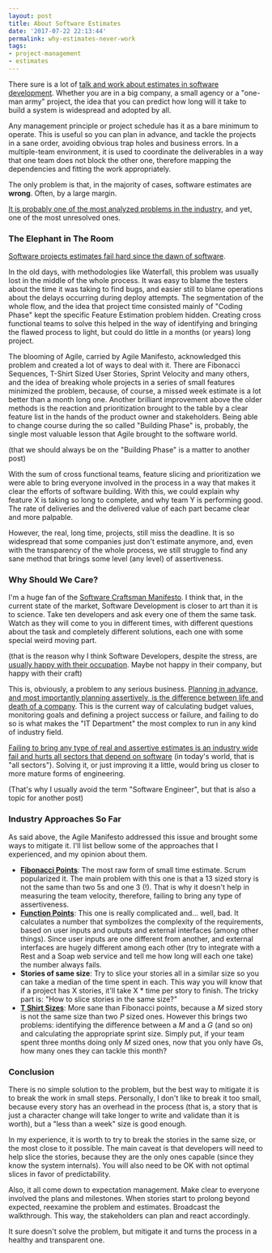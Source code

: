 ```yaml
---
layout: post
title: About Software Estimates
date: '2017-07-22 22:13:44'
permalink: why-estimates-never-work
tags:
- project-management
- estimates
---
```


There sure is a lot of [talk and work about estimates in software development](https://www.quora.com/Why-are-software-development-task-estimations-regularly-off-by-a-factor-of-2-3). Whether you are in a big company, a small agency or a "one-man army" project, the idea that you can predict how long will it take to build a system is widespread and adopted by all. 

Any management principle or project schedule has it as a bare minimum to operate. This is useful so you can plan in advance, and tackle the projects in a sane order, avoiding obvious trap holes and business errors. In a multiple-team environment, it is used to coordinate the deliverables in a way that one team does not block the other one, therefore mapping the dependencies and fitting the work appropriately.

The only problem is that, in the majority of cases, software estimates are **wrong**. Often, by a large margin.

[It is probably one of the most analyzed problems in the industry](https://www.quora.com/Why-are-software-development-task-estimations-regularly-off-by-a-factor-of-2-3), and yet, one of the most unresolved ones.

### The Elephant in The Room

[Software projects estimates fail hard since the dawn of software](http://calleam.com/WTPF/?tag=examples-of-failed-it-project).

In the old days, with methodologies like Waterfall, this problem was usually lost in the middle of the whole process. It was easy to blame the testers about the time it was taking to find bugs, and easier still to blame operations about the delays occurring during deploy attempts. The segmentation of the whole flow, and the idea that project time consisted mainly of "Coding Phase" kept the specific Feature Estimation problem hidden. Creating cross functional teams to solve this helped in the way of identifying and bringing the flawed process to light, but could do little in a months (or years) long project.

The blooming of Agile, carried by Agile Manifesto, acknowledged this problem and created a lot of ways to deal with it. There are Fibonacci Sequences, T-Shirt Sized User Stories, Sprint Velocity and many others, and the idea of breaking whole projects in a series of small features minimized the problem, because, of course, a missed week estimate is a lot better than a month long one. Another brilliant improvement above the older methods is the reaction and prioritization brought to the table by a clear feature list in the hands of the product owner and stakeholders. Being able to change course during the so called "Building Phase" is, probably, the single most valuable lesson that Agile brought to the software world.

(that we should always be on the "Building Phase" is a matter to another post)

With the sum of cross functional teams, feature slicing and prioritization we were able to bring everyone involved in the process in a way that makes it clear the efforts of software building. With this, we could explain why feature X is taking so long to complete, and why team Y is performing good. The rate of deliveries and the delivered value of each part became clear and more palpable.

However, the real, long time, projects, still miss the deadline. It is so widespread that some companies just don't estimate anymore, and, even with the transparency of the whole process, we still struggle to find any sane method that brings some level (any level) of assertiveness.

### Why Should We Care?

I'm a huge fan of the [Software Craftsman Manifesto](http://manifesto.softwarecraftsmanship.org/). I think that, in the current state of the market, Software Development is closer to art than it is to science. Take ten developers and ask every one of them the same task. Watch as they will come to you in different times, with different questions about the task and completely different solutions, each one with some special weird moving part.

(that is the reason why I think Software Developers, despite the stress, are [usually happy with their occupation](https://www.forbes.com/pictures/mkl45eeilm/no-6-happiest-job-software-developer/#4f7da09b6186). Maybe not happy in their company, but happy with their craft)

This is, obviously, a problem to any serious business. [Planning in advance, and most importantly planning assertively, is the difference between life and death of a company](http://www.nasdaq.com/article/the-importance-of-business-planning-cm59436). This is the current way of calculating budget values, monitoring goals and defining a project success or failure, and failing to do so is what makes the "IT Department" the most complex to run in any kind of industry field.

[Failing to bring any type of real and assertive estimates is an industry wide fail and hurts all sectors that depend on software](https://en.wikipedia.org/wiki/List_of_failed_and_overbudget_custom_software_projects) (in today's world, that is "all sectors"). Solving it, or just improving it a little, would bring us closer to more mature forms of engineering.

(That's why I usually avoid the term "Software Engineer", but that is also a topic for another post)

### Industry Approaches So Far

As said above, the Agile Manifesto addressed this issue and brought some ways to mitigate it. I'll list bellow some of the approaches that I experienced, and my opinion about them.

* **[Fibonacci Points](https://en.wikipedia.org/wiki/Fibonacci_scale_(agile))**: The most raw form of small time estimate. Scrum popularized it. The main problem with this one is that a 13 sized story is not the same than two 5s and one 3 (!). That is why it doesn't help in measuring the team velocity, therefore, failing to bring any type of assertiveness.
* **[Function Points](https://www.codeproject.com/Articles/18024/Calculating-Function-Points)**: This one is really complicated and... well, bad. It calculates a number that symbolizes the complexity of the requirements, based on user inputs and outputs and external interfaces (among other things). Since user inputs are one different from another, and external interfaces are hugely different among each other (try to integrate with a Rest and a Soap web service and tell me how long will each one take) the number always fails. 
* **Stories of same size**: Try to slice your stories all in a similar size so you can take a median of the time spent in each. This way you will know that if a project has X stories, it'll take X * time per story to finish. The tricky part is: "How to slice stories in the same size?"
* **[T Shirt Sizes](https://www.mountaingoatsoftware.com/blog/estimating-with-tee-shirt-sizes)**: More sane than Fibonacci points, because a *M* sized story is not the same size than two *P* sized ones. However this brings two problems: identifying the difference between a *M* and a *G* (and so on) and calculating the appropriate sprint size. Simply put, if your team spent three months doing only *M* sized ones, now that you only have *G*s, how many ones they can tackle this month? 

### Conclusion

There is no simple solution to the problem, but the best way to mitigate it is to break the work in small steps. Personally, I don't like to break it too small, because every story has an overhead in the process (that is, a story that is just a character change will take longer to write and validate than it is worth), but a "less than a week" size is good enough.

In my experience, it is worth to try to break the stories in the same size, or the most close to it possible. The main caveat is that developers will need to help slice the stories, because they are the only ones capable (since they know the system internals). You will also need to be OK with not optimal slices in favor of predictability.

Also, it all come down to expectation management. Make clear to everyone involved the plans and milestones. When stories start to prolong beyond expected, reexamine the problem and estimates. Broadcast the walkthrough. This way, the stakeholders can plan and react accordingly.

It sure doesn't solve the problem, but mitigate it and turns the process in a healthy and transparent one.